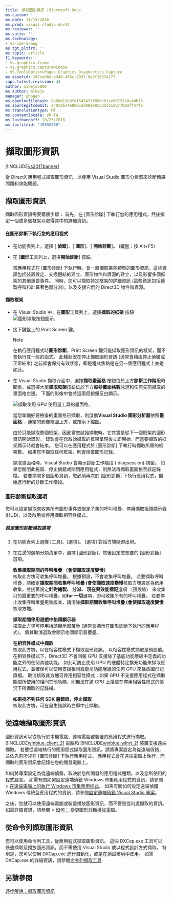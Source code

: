```yaml
---
title: 擷取圖形資訊 |Microsoft Docs
ms.custom: ''
ms.date: 11/15/2016
ms.prod: visual-studio-dev14
ms.reviewer: ''
ms.suite: ''
ms.technology:
- vs-ide-debug
ms.tgt_pltfrm: ''
ms.topic: article
f1_keywords:
- vs.graphics.frame
- vs.graphics.capturewindow
- VS.ToolsOptionsPages.Graphics_Diagnostics.Capture
ms.assetid: 187ce86e-e340-4f6c-8937-8e8f1027a17f
caps.latest.revision: 44
author: mikejo5000
ms.author: mikejo
manager: ghogen
ms.openlocfilehash: 8a66d13e9fef647432f05dc01ce60732a0c40b16
ms.sourcegitcommit: 240c8b34e80952d00e90c52dcb1a077b9aff47f6
ms.translationtype: MT
ms.contentlocale: zh-TW
ms.lasthandoff: 10/23/2018
ms.locfileid: "49855400"
---
```

# <a name="capturing-graphics-information"></a>擷取圖形資訊
[!INCLUDE[vs2017banner](../includes/vs2017banner.md)]

從 DirectX 應用程式擷取圖形資訊，以使用 Visual Studio 圖形分析器來診斷轉譯問題和效能問題。  
  
## <a name="capturing-graphics-information"></a>擷取圖形資訊  
 擷取圖形資訊需要兩個步驟： 首先，在 [圖形診斷] 下執行您的應用程式，然後指定一個或多個框架以取得其中的詳細資訊。  
  
#### <a name="to-run-your-app-under-graphics-diagnostics"></a>在圖形診斷下執行您的應用程式  
  
- 在功能表列上，選擇 [ **偵錯**]、[ **圖形**]、[ **開始診斷**]。 (鍵盤：按 Alt+F5)  
  
- 在 [**圖形**工具列上，選擇**開始診斷**] 按鈕。  
  
  當應用程式在 [圖形診斷] 下執行時，會一直擷取某些類型的圖形資訊，這些資訊包括裝置設定、交換鏈結的建立、圖形物件和資源的建立，以及影響多個框架的其他重要事件。 同時，您可以擷取特定框架的詳細資訊 (這些資訊包括繪製呼叫和計算著色器分派)，以及支援它們的 Direct3D 物件和資源。  
  
#### <a name="to-capture-a-frame"></a>擷取框架  
  
- 在 Visual Studio 中，在**圖形**工具列上，選擇**擷取的框架** 按鈕![圖形擷取按鈕圖示](../debugger/media/debuggingdirectxgraphics.png "DebuggingDirectXGraphics").  
  
- 接下鍵盤上的 Print Screen 鍵。  
  
  > [!NOTE]
  >  在執行應用程式時**圖形診斷**，Print Screen 鍵只能擷取圖形資訊的框架，而不會執行其一般的函式。 此種狀況在停止擷取圖形資訊 (通常會藉由停止偵錯或正常結束) 之前都會保持有效狀態，即是程式焦點是在另一個應用程式上亦是如此。  
  
- 在 Visual Studio 擷取介面中，選擇**擷取畫面格** 按鈕位於上方**診斷工作階段**時間表，或選擇大型**擷取框架**按鈕位於下方**每秒畫面格數**泳道和任何先前擷取的畫面格右邊。 下面的影像中會將這兩個按鈕反白顯示。  
  
   ![擷取使用 GPU 使用量工具的畫面格。](../debugger/media/pix-gpu-usage-tool-capture-frame.png "pix_gpu_usage_tool_capture_frame")  
  
   當您準備好要檢查的畫面格已擷取，則啟動**Visual Studio 圖形分析器**依照**畫面格...** 連結的影像縮圖上方，或按兩下縮圖。  
  
  由於只能擷取整個框架，因此當您啟始擷取時，它其實是從下一個框架的圖形資訊開始錄製。 錄製會在您啟始擷取的框架呈現後立即開始，而當要擷取的框架顯示時就會結束。 您可以在應用程式於 [圖形診斷] 下執行時擷取所需的框架數。 如果您不擷取任何框架，則會捨棄圖形記錄。  
  
  擷取畫面格時，Visual Studio 會顯示診斷工作階段 (.diagsession) 視窗。 如果您關閉此視窗、停止偵錯或關閉應用程式，則無法再擷取畫面格至該記錄檔。 若要擷取多個圖形資訊，您必須再次於 [圖形診斷] 下執行應用程式，開始進行新的診斷工作階段。  
  
### <a name="graphics-diagnostics-capture-options"></a>圖形診斷擷取選項  
 您可以設定擷取來收集所有圖形事件或限定子集的呼叫堆疊、停用擷取抬頭顯示器 (HUD)，以及啟用或停用擷取相容性模式。  
  
##### <a name="to-configure-graphics-diagnostics-capture-options"></a>設定圖形診斷擷取選項  
  
1.  在功能表列上選擇 [工具]、[選項]。 [選項] 對話方塊隨即出現。  
  
2.  在左邊的選項分類清單中，選擇 [圖形診斷]，然後設定您想要的 [圖形診斷] 選項。  
  
     **收集擷取期間的呼叫堆疊 （會使擷取速度變慢）**  
     核取此方塊可收集呼叫堆疊。 根據預設，不會收集呼叫堆疊。 若要擷取呼叫堆疊，請確定**擷取期間收集呼叫堆疊 (會使擷取速度變慢**核取方塊設定為啟用收集，並接著設定**針對繪製、 分派、 現在與效能標記**選項 （預設值） 來收集只的最重要的呼叫堆疊，則**for 一切**選項，即可收集所有的呼叫堆疊。 若要停止收集呼叫堆疊更新版本，請清除**擷取期間收集呼叫堆疊 (會使擷取速度變慢**核取方塊。  
  
     **擷取期間停用遊戲中抬頭顯示器**  
     核取此方塊可停用抬頭顯示器覆疊 (通常會顯示在圖形診斷下執行的應用程式)。 將其取消選取會顯示抬頭顯示器覆疊。  
  
     **在相容性模式中擷取**  
     核取此方塊，以在相容性模式下擷取圖形資訊。 以相容性模式擷取是預設值。 在相容性模式下，Direct3D 不會回報 GPU 支援除了基底功能層級中定義的功能之外的任何其他功能。 如此可防止使用 GPU 的硬體特定擴充功能來擷取應用程式，並確保可以使用支援相同或更高功能層級的任何 GPU 來播放圖形記錄檔。 取消核取此方塊可停用相容性模式；如果 GPU 不支援應用程式在擷取期間所使用的相同其他功能，則無法在該 GPU 上播放在停用相容性模式的情況下所擷取的記錄檔。  
  
     **如果找不到任何 SDK 層錯誤，停止擷取**  
     核取此方塊，可在發生錯誤時立即中止擷取。  
  
## <a name="capturing-graphics-information-remotely"></a>從遠端擷取圖形資訊  
 圖形資訊可以從執行於本機電腦、遠端電腦或裝置的應用程式進行擷取。 [!INCLUDE[winblue_client_2](../includes/winblue-client-2-md.md)] 電腦和 [!INCLUDE[winblue_winrt_2](../includes/winblue-winrt-2-md.md)] 裝置支援遠端擷取。 若要從遠端執行的應用程式擷取圖形資訊，請將專案設定為從遠端偵錯，並依先前所述在 [圖形診斷] 下執行應用程式。 應用程式會在遠端電腦上執行，而擷取的圖形資訊會記錄在您的開發電腦上。  
  
 如何將專案設定為從遠端偵錯，取決於您所開發的應用程式種類，以及您所使用的程式語言。 如需有關如何設定遠端偵錯 Windows 市集應用程式的資訊，請參閱 <<c0> [ 在遠端電腦上的執行 Windows 市集應用程式](../debugger/run-windows-store-apps-on-a-remote-machine.md)。 如需有關如何設定遠端偵錯 Windows 傳統型應用程式的資訊，請參閱[設定遠端偵錯 Visual Studio 專案](http://msdn.microsoft.com/library/ec332dc4-400a-498b-a0e6-c8dcf10fef8a)。  
  
 之後，您就可以使用遠端電腦或裝置播放圖形資訊，而不管是從何處擷取的資訊。 如需詳細資訊，請參閱 <<c0> [ 如何： 變更圖形診斷播放電腦](../debugger/how-to-change-the-graphics-diagnostics-playback-machine.md)。  
  
## <a name="capturing-graphics-information-from-the-command-line"></a>從命令列擷取圖形資訊  
 您可以使用命令列工具，從應用程式擷取圖形資訊。 這個 DXCap.exe 工具可以快速擷取及播放圖形資訊，而不需使用 Visual Studio 或以程式設計方式擷取。 特別是，您可以使用 DXCap.exe 進行自動化，或是在測試環境中使用。 如需 DXCap.exe 的詳細資訊，請參閱[命令列擷取工具](../debugger/command-line-capture-tool.md)  
  
## <a name="see-also"></a>另請參閱  
 [逐步解說：擷取圖形資訊](../debugger/walkthrough-capturing-graphics-information.md)



